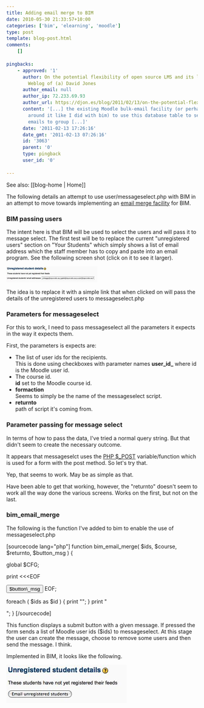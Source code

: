 ```yaml
---
title: Adding email merge to BIM
date: 2010-05-30 21:33:57+10:00
categories: ['bim', 'elearning', 'moodle']
type: post
template: blog-post.html
comments:
    []
    
pingbacks:
    - approved: '1'
      author: On the potential flexibility of open source LMS and its limits &laquo; The
        Weblog of (a) David Jones
      author_email: null
      author_ip: 72.233.69.93
      author_url: https://djon.es/blog/2011/02/13/on-the-potential-flexibility-of-open-source-lms-and-its-limits/
      content: '[...] the existing Moodle bulk-email facility (or perhaps adding a wrapper
        around it like I did with bim) to use this database table to send personalised
        emails to group [...]'
      date: '2011-02-13 17:26:16'
      date_gmt: '2011-02-13 07:26:16'
      id: '3063'
      parent: '0'
      type: pingback
      user_id: '0'
    
---
```


See also: [[blog-home | Home]]

The following details an attempt to use user/messageselect.php with BIM in an attempt to move towards implementing an [email merge facility](/blog2/2010/05/28/one-potential-approach-to-provide-a-moodle-email-merge-facility/) for BIM.

### BIM passing users

The intent here is that BIM will be used to select the users and will pass it to message select. The first test will be to replace the current "unregistered users" section on "Your Students" which simply shows a list of email address which the staff member has to copy and paste into an email program. See the following screen shot (click on it to see it larger).

[![Unregistered users - BIM your students](images/4652359046_cf2681bebc_m.jpg)](http://www.flickr.com/photos/david_jones/4652359046/ "Unregistered users - BIM your students by David T Jones, on Flickr")

The idea is to replace it with a simple link that when clicked on will pass the details of the unregistered users to messageselect.php

### Parameters for messageselect

For this to work, I need to pass messageselect all the parameters it expects in the way it expects them.

First, the parameters is expects are:

- The list of user ids for the recipients.  
    This is done using checkboxes with parameter names **user_id_** where id is the Moodle user id.
- The course id.  
    **id** set to the Moodle course id.
- **formaction**  
    Seems to simply be the name of the messageselect script.
- **returnto**  
    path of script it's coming from.

### Parameter passing for message select

In terms of how to pass the data, I've tried a normal query string. But that didn't seem to create the necessary outcome.

It appears that messageselct uses the [PHP $\_POST](http://www.w3schools.com/php/php_post.asp) variable/function which is used for a form with the post method. So let's try that.

Yep, that seems to work. May be as simple as that.

Have been able to get that working, however, the "returnto" doesn't seem to work all the way done the various screens. Works on the first, but not on the last.

### bim\_email\_merge

The following is the function I've added to bim to enable the use of messageselect.php

\[sourcecode lang="php"\] function bim\_email\_merge( $ids, $course, $returnto, $button\_msg ) {

global $CFG;

print <<<EOF <form method="post" action="$CFG->wwwroot/user/messageselect.php" /> <input type="hidden" name="id" value="$course" /> <input type="hidden" name="returnto" value="$returnto" /> <input type="hidden" name="formaction" value="messageselect.php" /> <input type="submit" name="submit" value="$button\_msg" /> EOF;

foreach ( $ids as $id ) { print "<input type="hidden" name="user{$id}" value="on" />"; } print "</form>"; } \[/sourcecode\]

This function displays a submit button with a given message. If pressed the form sends a list of Moodle user ids ($ids) to messageselect. At this stage the user can create the message, choose to remove some users and then send the message. I think.

Implemented in BIM, it looks like the following.

[![BIM's new email merge](images/4651993995_51e6721e3b_o.jpg)](http://www.flickr.com/photos/david_jones/4651993995/ "BIM's new email merge by David T Jones, on Flickr")